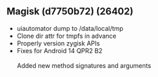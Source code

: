 ## Magisk (d7750b72) (26402)
- uiautomator dump to /data/local/tmp
- Clone dir attr for tmpfs in advance
- Properly version zygisk APIs
- Fixes for Android 14 QPR2 B2<br><br>Added new method signatures and arguments
